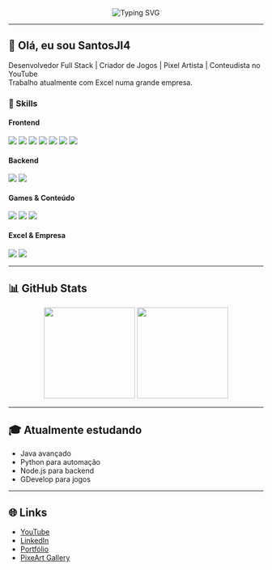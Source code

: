 <!-- Perfil animado e estiloso para SantosJI4 -->

<div align="center">
  <!-- Animação SVG ou GIF personalizado (exemplo abaixo é SVG animado) -->
  <img src="https://readme-typing-svg.demolab.com?font=Fira+Code&size=28&duration=4000&pause=500&color=16F7E3&background=000000&center=true&vCenter=true&width=600&lines=Desenvolvedor+Full+Stack;Criador+de+Jogos+e+Pixel+Artista;Conteúdo+no+YouTube;Excel+Expert+em+Grande+Empresa" alt="Typing SVG" />
</div>

---

## 👋 Olá, eu sou SantosJI4
Desenvolvedor Full Stack | Criador de Jogos | Pixel Artista | Conteudista no YouTube  
Trabalho atualmente com Excel numa grande empresa.

### 🚀 Skills

#### Frontend
<div>
  <img src="https://img.shields.io/badge/HTML5-E34F26?style=flat&logo=html5&logoColor=white"/>
  <img src="https://img.shields.io/badge/CSS3-1572B6?style=flat&logo=css3&logoColor=white"/>
  <img src="https://img.shields.io/badge/JavaScript-F7DF1E?style=flat&logo=javascript&logoColor=black"/>
  <img src="https://img.shields.io/badge/React-61DAFB?style=flat&logo=react&logoColor=black"/>
  <img src="https://img.shields.io/badge/TypeScript-3178C6?style=flat&logo=typescript&logoColor=white"/>
  <img src="https://img.shields.io/badge/Lua-2C2D72?style=flat&logo=lua&logoColor=white"/>
  <img src="https://img.shields.io/badge/C%23-239120?style=flat&logo=c-sharp&logoColor=white"/>
</div>

#### Backend
<div>
  <img src="https://img.shields.io/badge/Python-3776AB?style=flat&logo=python&logoColor=white"/>
  <img src="https://img.shields.io/badge/Node.js-339933?style=flat&logo=node.js&logoColor=white"/>
</div>

#### Games & Conteúdo
<div>
  <img src="https://img.shields.io/badge/GDevelop-4B4B4B?style=flat&logo=gdevelop&logoColor=white"/>
  <img src="https://img.shields.io/badge/Pixel%20Art-EF626C?style=flat"/>
  <img src="https://img.shields.io/badge/YouTube-FF0000?style=flat&logo=youtube&logoColor=white"/>
</div>

#### Excel & Empresa
<div>
  <img src="https://img.shields.io/badge/Microsoft%20Excel-217346?style=flat&logo=microsoft-excel&logoColor=white"/>
  <img src="https://img.shields.io/badge/Empresa-0057B8?style=flat"/>
</div>

---

## 📊 GitHub Stats

<p align="center">
  <img src="https://github-readme-stats.vercel.app/api?username=SantosJI4&show_icons=true&theme=radical" height="180"/>
  <img src="https://github-readme-stats.vercel.app/api/top-langs/?username=SantosJI4&layout=compact&theme=radical" height="180"/>
</p>

---

## 🎓 Atualmente estudando
- Java avançado
- Python para automação
- Node.js para backend
- GDevelop para jogos

---

## 🌐 Links
- [YouTube](https://youtube.com/) <!-- coloque seu canal -->
- [LinkedIn](https://linkedin.com/) <!-- coloque seu linkedin -->
- [Portfólio](https://seuportfolio.com/) <!-- coloque seu portfólio -->
- [PixeArt Gallery](#) <!-- se tiver -->

